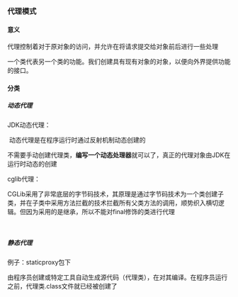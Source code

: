 ### 代理模式

#### 意义

代理控制着对于原对象的访问，并允许在将请求提交给对象前后进行一些处理

一个类代表另一个类的功能。我们创建具有现有对象的对象，以便向外界提供功能的接口。

#### 分类

##### 动态代理

JDK动态代理：

​	动态代理是在程序运行时通过反射机制动态创建的

​	不需要手动创建代理类，**编写一个动态处理器**就可以了，真正的代理对象由JDK在运行时动态的创建

cglib代理：

​	CGLib采用了非常底层的字节码技术，其原理是通过字节码技术为一个类创建子类，并在子类中采用方法拦截的技术拦截所有父类方法的调用，顺势织入横切逻辑。但因为采用的是继承，所以不能对final修饰的类进行代理

​	

##### 静态代理

例子：staticproxy包下

由程序员创建或特定工具自动生成源代码（代理类），在对其编译。在程序员运行之前，代理类.class文件就已经被创建了

